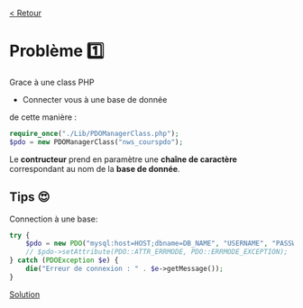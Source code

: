 [< Retour](../README.md)
# Problème 1️⃣

Grace à une class PHP
- Connecter vous à une base de donnée

de cette manière : 
```php
require_once("./Lib/PDOManagerClass.php");
$pdo = new PDOManagerClass("nws_courspdo");
```

Le __contructeur__ prend en paramètre une __chaîne de caractère__ correspondant au nom de la __base de donnée__.

## Tips 😍

Connection à une base: 
``` php
try {
    $pdo = new PDO("mysql:host=HOST;dbname=DB_NAME", "USERNAME", "PASSWORD");
    // $pdo->setAttribute(PDO::ATTR_ERRMODE, PDO::ERRMODE_EXCEPTION);
} catch (PDOException $e) {
    die("Erreur de connexion : " . $e->getMessage());
}
```
[Solution](./Solutions/1%20-%20dbConnection_solution.md)